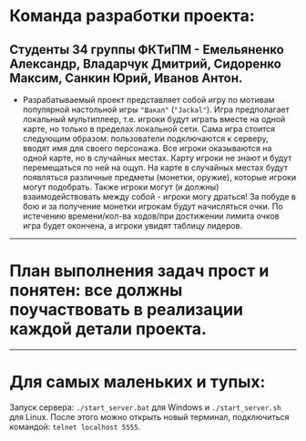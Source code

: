 # Команда разработки проекта: #
Студенты 34 группы ФКТиПМ - Емельяненко Александр, Владарчук Дмитрий, Сидоренко Максим, Санкин Юрий, Иванов Антон.
---
- Разрабатываемый проект представляет собой игру по мотивам популярной настольной игры `"Шакал"` (`"Jackal"`).
Игра предполагает локальный мультиплеер, т.е. игроки будут играть вместе на одной карте, но только в пределах локальной сети.
Сама игра стоится следующим образом: пользователи подключаются к серверу, вводят имя для своего персонажа. Все игроки оказываются на одной карте, но в случайных местах. Карту игроки не знают и будут перемещаться по ней на ощуп. На карте в случайных местах будут появляться различные предметы (монетки, оружие), которые игроки могут подобрать. Также игроки могут (и должны) взаимодействовать между собой - игроки могу драться! За побуде в бою и за получение монетки игрокам будут начисляться очки. По истечению времени/кол-ва ходов/при достижении лимита очков игра будет окончена, а игроки увидят таблицу лидеров.
---
# План выполнения задач прост и понятен: все должны поучаствовать в реализации каждой детали проекта. #
---
# Для самых маленьких и тупых: #
Запуск сервера: `./start_server.bat` для Windows и `./start_server.sh` для Linux.
После этого можно открыть новый терминал, подключиться командой: `telnet localhost 5555`.
